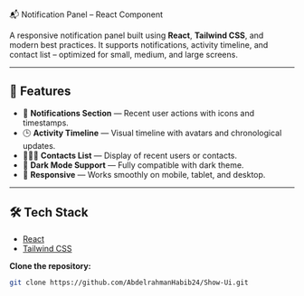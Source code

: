  📬 Notification Panel – React Component

A responsive notification panel built using **React**, **Tailwind CSS**, and modern best practices. It supports notifications, activity timeline, and contact list – optimized for small, medium, and large screens.

---

## 🚀 Features

- 💬 **Notifications Section** — Recent user actions with icons and timestamps.
- 🕒 **Activity Timeline** — Visual timeline with avatars and chronological updates.
- 🧑‍🤝‍🧑 **Contacts List** — Display of recent users or contacts.
- 🎨 **Dark Mode Support** — Fully compatible with dark theme.
- 📱 **Responsive** — Works smoothly on mobile, tablet, and desktop.

---

## 🛠️ Tech Stack

- [React](https://react.dev/)
- [Tailwind CSS](https://tailwindcss.com/)

**Clone the repository:**

   ```bash
   git clone https://github.com/AbdelrahmanHabib24/Show-Ui.git
